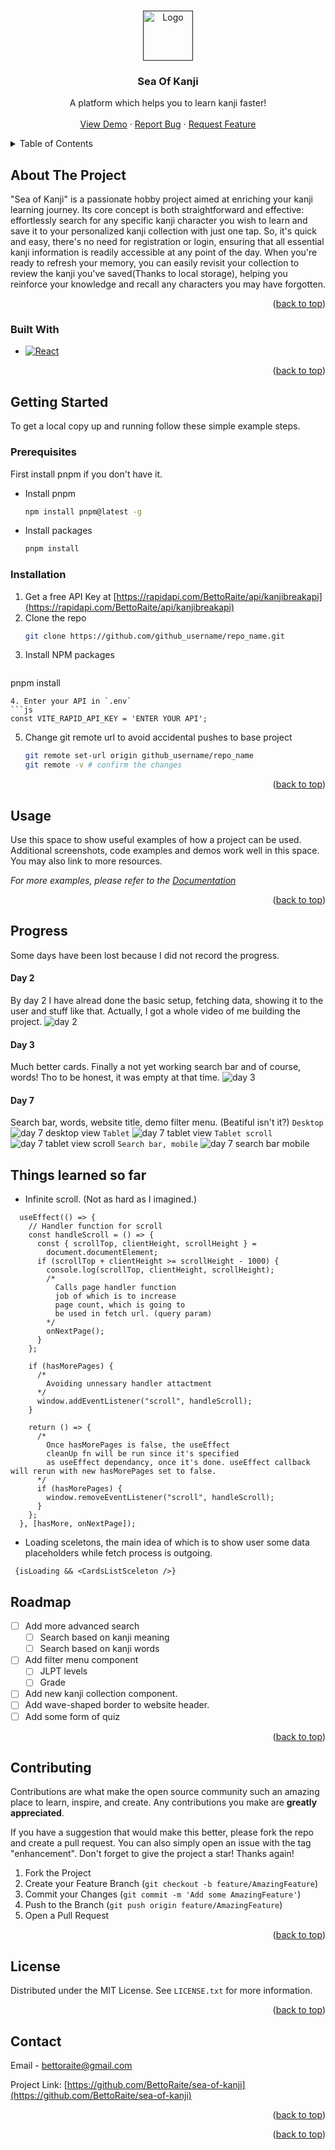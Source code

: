 <!-- Improved compatibility of back to top link: See: https://github.com/othneildrew/Best-README-Template/pull/73 -->
<a id="readme-top"></a>
<!--
*** Thanks for checking out the Best-README-Template. If you have a suggestion
*** that would make this better, please fork the repo and create a pull request
*** or simply open an issue with the tag "enhancement".
*** Don't forget to give the project a star!
*** Thanks again! Now go create something AMAZING! :D
-->



<!-- PROJECT SHIELDS -->
<!--
*** I'm using markdown "reference style" links for readability.
*** Reference links are enclosed in brackets [ ] instead of parentheses ( ).
*** See the bottom of this document for the declaration of the reference variables
*** for contributors-url, forks-url, etc. This is an optional, concise syntax you may use.
*** https://www.markdownguide.org/basic-syntax/#reference-style-links
-->
<!-- [![Contributors][contributors-shield]][contributors-url]
[![Forks][forks-shield]][forks-url]
[![Stargazers][stars-shield]][stars-url]
[![Issues][issues-shield]][issues-url]
[![MIT License][license-shield]][license-url]
[![LinkedIn][linkedin-shield]][linkedin-url] -->



<!-- PROJECT LOGO -->
<br />
<div align="center">
  <a href="">
    <img src="sea-of-kanji-logo.jpeg" alt="Logo" width="80" height="80">
  </a>

<h3 align="center">Sea Of Kanji</h3>

  <p align="center">
    A platform which helps you to learn kanji faster!
    <br />
    <br />
    <a href="https://sea-of-kanji.vercel.app/">View Demo</a>
    ·
    <a href="https://github.com/BettoRaite/sea-of-kanji/issues">Report Bug</a>
    ·
    <a href="https://github.com/BettoRaite/sea-of-kanji/issues">Request Feature</a>
  </p>
</div>



<!-- TABLE OF CONTENTS -->
<details>
  <summary>Table of Contents</summary>
  <ol>
    <li>
      <a href="#about-the-project">About The Project</a>
      <ul>
        <li><a href="#built-with">Built With</a></li>
      </ul>
    </li>
    <li>
      <a href="#getting-started">Getting Started</a>
      <ul>
        <li><a href="#prerequisites">Prerequisites</a></li>
        <li><a href="#installation">Installation</a></li>
      </ul>
    </li>
    <li><a href="#progress">Progress</a></li>
    <li><a href="#roadmap">Roadmap</a></li>
    <li><a href="#contributing">Contributing</a></li>
    <li><a href="#license">License</a></li>
    <li><a href="#contact">Contact</a></li>
  </ol>
</details>



<!-- ABOUT THE PROJECT -->
## About The Project

<!-- [![Product Name Screen Shot][product-screenshot]](https://example.com) -->

"Sea of Kanji" is a passionate hobby project aimed at enriching your kanji learning journey. Its core concept is both straightforward and effective: effortlessly search for any specific kanji character you wish to learn and save it to your personalized kanji collection with just one tap. So, it's quick and easy, there's no need for registration or login, ensuring that all essential kanji information is readily accessible at any point of the day. When you're ready to refresh your memory, you can easily revisit your collection to review the kanji you've saved(Thanks to local storage), helping you reinforce your knowledge and recall any characters you may have forgotten.
<!-- 
Here's a blank template to get started: To avoid retyping too much info. Do a search and replace with your text editor for the following: `github_username`, `repo_name`, `twitter_handle`, `linkedin_username`, `email_client`, `email`, `project_title`, `project_description`
 -->

<p align="right">(<a href="#readme-top">back to top</a>)</p>



### Built With

* [![React][React.js]][React-url]

<p align="right">(<a href="#readme-top">back to top</a>)</p>



<!-- GETTING STARTED -->
## Getting Started
To get a local copy up and running follow these simple example steps.

### Prerequisites

First install pnpm if you don't have it.
* Install pnpm
  ```sh
  npm install pnpm@latest -g
  ```
* Install packages
  ```sh
  pnpm install 
  ```
### Installation

1. Get a free API Key at [https://rapidapi.com/BettoRaite/api/kanjibreakapi](https://rapidapi.com/BettoRaite/api/kanjibreakapi)
2. Clone the repo
   ```sh
   git clone https://github.com/github_username/repo_name.git
   ```
3. Install NPM packages
   ```sh
  pnpm install
   ```
4. Enter your API in `.env`
   ```js
   const VITE_RAPID_API_KEY = 'ENTER YOUR API';
   ```
5. Change git remote url to avoid accidental pushes to base project
   ```sh
   git remote set-url origin github_username/repo_name
   git remote -v # confirm the changes
   ```

<p align="right">(<a href="#readme-top">back to top</a>)</p>



<!-- USAGE EXAMPLES -->
## Usage

Use this space to show useful examples of how a project can be used. Additional screenshots, code examples and demos work well in this space. You may also link to more resources.

_For more examples, please refer to the [Documentation](https://example.com)_

<p align="right">(<a href="#readme-top">back to top</a>)</p>


## Progress
Some days have been lost because I did not record the progress.


#### Day 2
By day 2 I have alread done the basic setup, fetching data, showing it to the user and stuff like that.
Actually, I got a whole video of me building the project.
 <img src="progress/day2.png" alt="day 2">

#### Day 3
Much better cards. Finally a not yet working search bar and of course, words! Tho to be honest, it was empty at that time.
 <img src="progress/day3.png" alt="day 3">

#### Day 7
Search bar, words, website title, demo filter menu. (Beatiful isn't it?)
`Desktop`
 <img src="progress/day7-2.png" alt="day 7 desktop view">
`Tablet`
 <img src="progress/day7-1.png" alt="day 7 tablet view">
`Tablet scroll`
 <img src="progress/day7-3.png" alt="day 7 tablet view scroll">
 `Search bar, mobile`
 <img src="progress/day7-4.png" alt="day 7 search bar mobile">
## Things learned so far

- Infinite scroll. (Not as hard as I imagined.)
```tsx
  useEffect(() => {
    // Handler function for scroll
    const handleScroll = () => {
      const { scrollTop, clientHeight, scrollHeight } =
        document.documentElement;
      if (scrollTop + clientHeight >= scrollHeight - 1000) {
        console.log(scrollTop, clientHeight, scrollHeight);
        /*
          Calls page handler function
          job of which is to increase
          page count, which is going to 
          be used in fetch url. (query param)
        */
        onNextPage();
      }
    };

    if (hasMorePages) {
      /*
        Avoiding unnessary handler attactment
      */
      window.addEventListener("scroll", handleScroll);
    }

    return () => {
      /*
        Once hasMorePages is false, the useEffect
        cleanUp fn will be run since it's specified
        as useEffect dependancy, once it's done. useEffect callback will rerun with new hasMorePages set to false.
      */
      if (hasMorePages) {
        window.removeEventListener("scroll", handleScroll);
      }
    };
  }, [hasMore, onNextPage]);
```
- Loading sceletons, the main idea of which is to show user some data placeholders while fetch process is outgoing. 
```tsx
 {isLoading && <CardsListSceleton />}
```

<!-- ROADMAP -->
## Roadmap

- [ ] Add more advanced search 
    - [ ] Search based on kanji meaning
    - [ ] Search based on kanji words
- [ ] Add filter menu component 
    - [ ] JLPT levels
    - [ ] Grade 
- [ ] Add new kanji collection component.
- [ ] Add wave-shaped border to website header.
- [ ] Add some form of quiz

<p align="right">(<a href="#readme-top">back to top</a>)</p>



<!-- CONTRIBUTING -->
## Contributing

Contributions are what make the open source community such an amazing place to learn, inspire, and create. Any contributions you make are **greatly appreciated**.

If you have a suggestion that would make this better, please fork the repo and create a pull request. You can also simply open an issue with the tag "enhancement".
Don't forget to give the project a star! Thanks again!

1. Fork the Project
2. Create your Feature Branch (`git checkout -b feature/AmazingFeature`)
3. Commit your Changes (`git commit -m 'Add some AmazingFeature'`)
4. Push to the Branch (`git push origin feature/AmazingFeature`)
5. Open a Pull Request

<p align="right">(<a href="#readme-top">back to top</a>)</p>

<!-- LICENSE -->
## License

Distributed under the MIT License. See `LICENSE.txt` for more information.

<p align="right">(<a href="#readme-top">back to top</a>)</p>



<!-- CONTACT -->
## Contact

Email - bettoraite@gmail.com

Project Link: [https://github.com/BettoRaite/sea-of-kanji](https://github.com/BettoRaite/sea-of-kanji)

<p align="right">(<a href="#readme-top">back to top</a>)</p>



<!-- ACKNOWLEDGMENTS
## Acknowledgments

* []()
* []()
* []()
 -->


<p align="right">(<a href="#readme-top">back to top</a>)</p>



<!-- MARKDOWN LINKS & IMAGES -->
<!-- https://www.markdownguide.org/basic-syntax/#reference-style-links -->
[contributors-shield]: https://img.shields.io/github/contributors/github_username/repo_name.svg?style=for-the-badge
[contributors-url]: https://github.com/github_username/repo_name/graphs/contributors
[forks-shield]: https://img.shields.io/github/forks/github_username/repo_name.svg?style=for-the-badge
[forks-url]: https://github.com/github_username/repo_name/network/members
[stars-shield]: https://img.shields.io/github/stars/github_username/repo_name.svg?style=for-the-badge
[stars-url]: https://github.com/github_username/repo_name/stargazers
[issues-shield]: https://img.shields.io/github/issues/github_username/repo_name.svg?style=for-the-badge
[issues-url]: https://github.com/github_username/repo_name/issues
[license-shield]: https://img.shields.io/github/license/github_username/repo_name.svg?style=for-the-badge
[license-url]: https://github.com/github_username/repo_name/blob/master/LICENSE.txt
[linkedin-shield]: https://img.shields.io/badge/-LinkedIn-black.svg?style=for-the-badge&logo=linkedin&colorB=555
[linkedin-url]: https://linkedin.com/in/linkedin_username
[product-screenshot]: images/screenshot.png
[Next.js]: https://img.shields.io/badge/next.js-000000?style=for-the-badge&logo=nextdotjs&logoColor=white
[Next-url]: https://nextjs.org/
[React.js]: https://img.shields.io/badge/React-20232A?style=for-the-badge&logo=react&logoColor=61DAFB
[React-url]: https://reactjs.org/
[Vue.js]: https://img.shields.io/badge/Vue.js-35495E?style=for-the-badge&logo=vuedotjs&logoColor=4FC08D
[Vue-url]: https://vuejs.org/
[Angular.io]: https://img.shields.io/badge/Angular-DD0031?style=for-the-badge&logo=angular&logoColor=white
[Angular-url]: https://angular.io/
[Svelte.dev]: https://img.shields.io/badge/Svelte-4A4A55?style=for-the-badge&logo=svelte&logoColor=FF3E00
[Svelte-url]: https://svelte.dev/
[Laravel.com]: https://img.shields.io/badge/Laravel-FF2D20?style=for-the-badge&logo=laravel&logoColor=white
[Laravel-url]: https://laravel.com
[Bootstrap.com]: https://img.shields.io/badge/Bootstrap-563D7C?style=for-the-badge&logo=bootstrap&logoColor=white
[Bootstrap-url]: https://getbootstrap.com
[JQuery.com]: https://img.shields.io/badge/jQuery-0769AD?style=for-the-badge&logo=jquery&logoColor=white
[JQuery-url]: https://jquery.com 